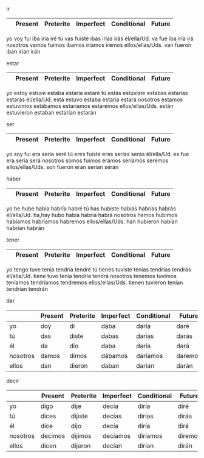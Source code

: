 
ir


| | Present | Preterite | Imperfect | Conditional | Future |
|-|-|-|-|-|-|
yo
voy
fui
iba
iría
iré
tú
vas
fuiste
ibas
irías
irás
él/ella/Ud.
va
fue
iba
iría
irá
nosotros
vamos
fuimos
íbamos
iríamos
iremos
ellos/ellas/Uds.
van
fueron
iban
irían
irán


estar


| | Present | Preterite | Imperfect | Conditional | Future |
|-|-|-|-|-|-|
yo
estoy
estuve
estaba
estaría
estaré
tú
estás
estuviste
estabas
estarías
estarás
él/ella/Ud.
está
estuvo
estaba
estaría
estará
nosotros
estamos
estuvimos
estábamos
estaríamos
estaremos
ellos/ellas/Uds.
están
estuvieron
estaban
estarían
estarán

ser

| | Present | Preterite | Imperfect | Conditional | Future |
|-|-|-|-|-|-|
yo
soy
fui
era
sería
seré
tú
eres
fuiste
eras
serías
serás
él/ella/Ud.
es
fue
era
sería
será
nosotros
somos
fuimos
éramos
seríamos
seremos
ellos/ellas/Uds.
son
fueron
eran
serían
serán

haber

| | Present | Preterite | Imperfect | Conditional | Future |
|-|-|-|-|-|-|
yo
he
hube
había
habría
habré
tú
has
hubiste
habías
habrías
habrás
él/ella/Ud.
ha,hay
hubo
había
habría
habrá
nosotros
hemos
hubimos
habíamos
habríamos
habremos
ellos/ellas/Uds.
han
hubieron
habían
habrían
habrán


tener

| | Present | Preterite | Imperfect | Conditional | Future |
|-|-|-|-|-|-|
yo
tengo
tuve
tenía
tendría
tendré
tú
tienes
tuviste
tenías
tendrías
tendrás
él/ella/Ud.
tiene
tuvo
tenía
tendría
tendrá
nosotros
tenemos
tuvimos
teníamos
tendríamos
tendremos
ellos/ellas/Uds.
tienen
tuvieron
tenían
tendrían
tendrán


dar

| | Present | Preterite | Imperfect | Conditional | Future |
|-|-|-|-|-|-|
yo | doy | di | daba | daría | daré |
tú | das | diste | dabas | darías | darás |
él | da | dio | daba | daría | dará | 	
nosotros | damos | dimos | dábamos | daríamos | daremos |
ellos | dan | dieron | daban | darían | darán |

decir

| | Present | Preterite | Imperfect | Conditional | Future |
|-|-|-|-|-|-|
yo | digo | dije | decía | diría | diré |
tú | dices | dijiste | decías | dirías | dirás |
él | dice | dijo | decía | diría | dirá | 	
nosotros | decimos | dijimos | decíamos | diríamos | diremos |
ellos | dicen | dijeron | decían | dirían | dirán |

